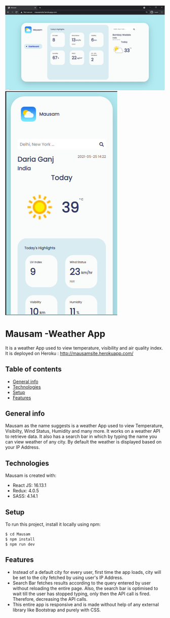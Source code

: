 ![Working Demo](https://github.com/gryffindor-2020/Mausam/blob/main/image.jpg)
![mobile-view](https://github.com/gryffindor-2020/Mausam/blob/main/mobile.jpg)

# Mausam -Weather App

It is a weather App used to view temperature, visibility and air quality index.
It is deployed on Heroku :
http://mausamsite.herokuapp.com/

## Table of contents

- [General info](#general-info)
- [Technologies](#technologies)
- [Setup](#setup)
- [Features](#features)

## General info

Mausam as the name suggests is a weather App used to view Temperature, Visibilty, Wind Status, Humidity and many more. It works on a weather API to retrieve data. It also has a search bar in which by typing the name you can view weather of any city. By default the weather is displayed based on your IP Address.

## Technologies

Mausam is created with:

- React JS: 16.13.1
- Redux: 4.0.5
- SASS: 4.14.1

## Setup

To run this project, install it locally using npm:

```
$ cd Mausam
$ npm install
$ npm run dev
```

## Features

- Instead of a default city for every user, first time the app loads, city will be set to the city fetched by using user's IP Address.
- Search Bar fetches results according to the query entered by user without reloading the entire page. Also, the search bar is optimised to wait till the user has stopped typing, only then the API call is fired. Therefore, decreasing the API calls.
- This entire app is responsive and is made without help of any external library like Bootstrap and purely with CSS.
